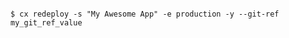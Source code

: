 <!-- layout:code post: redeploy_examples -->

```

$ cx redeploy -s "My Awesome App" -e production -y --git-ref my_git_ref_value

```
